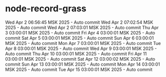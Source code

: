 # node-record-grass
Wed Apr  2 06:56:45 MSK 2025 - Auto commit
Wed Apr  2 07:02:54 MSK 2025 - Auto commit
Wed Apr  2 07:03:01 MSK 2025 - Auto commit
Thu Apr  3 03:00:01 MSK 2025 - Auto commit
Fri Apr  4 03:00:01 MSK 2025 - Auto commit
Sat Apr  5 03:00:01 MSK 2025 - Auto commit
Sun Apr  6 03:00:01 MSK 2025 - Auto commit
Mon Apr  7 03:00:01 MSK 2025 - Auto commit
Tue Apr  8 03:00:01 MSK 2025 - Auto commit
Wed Apr  9 03:00:01 MSK 2025 - Auto commit
Thu Apr 10 03:00:01 MSK 2025 - Auto commit
Fri Apr 11 03:00:01 MSK 2025 - Auto commit
Sat Apr 12 03:00:02 MSK 2025 - Auto commit
Sun Apr 13 03:00:01 MSK 2025 - Auto commit
Mon Apr 14 03:00:01 MSK 2025 - Auto commit
Tue Apr 15 03:00:01 MSK 2025 - Auto commit
